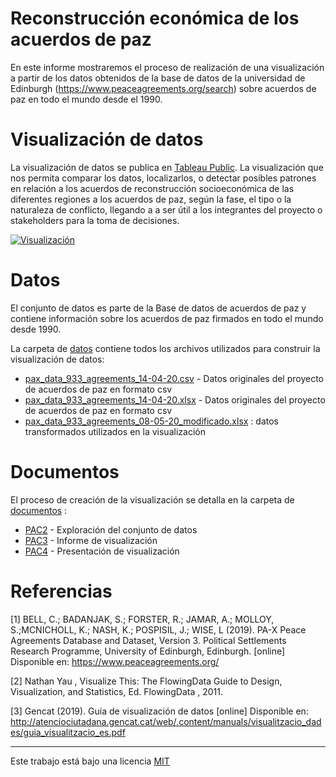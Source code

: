 # Reconstrucción económica de los acuerdos de paz

En este informe mostraremos el proceso de realización de una visualización a partir de los datos obtenidos de la base de datos de la universidad de Edinburgh (https://www.peaceagreements.org/search) sobre acuerdos de paz en todo el mundo desde el 1990.

# Visualización de datos

La visualización de datos se publica en [Tableau Public](https://public.tableau.com/shared/YKCHNS7Y4?:display_count=y&:origin=viz_share_link). La visualización que nos permita comparar los datos, localizarlos, o detectar posibles patrones en relación a los acuerdos de reconstrucción socioeconómica de las diferentes regiones a los acuerdos de paz, según la fase, el tipo o la naturaleza de conflicto, llegando a a ser útil a los integrantes del proyecto o stakeholders para la toma de decisiones.

[![Visualización](./imagenes/Visualización.png)](https://public.tableau.com/shared/YKCHNS7Y4?:display_count=y&:origin=viz_share_link)

# Datos

El conjunto de datos es parte de la Base de datos de acuerdos de paz y contiene información sobre los acuerdos de paz firmados en todo el mundo desde 1990.

La carpeta de [datos](./datos) contiene todos los archivos utilizados para construir la visualización de datos:

* [pax_data_933_agreements_14-04-20.csv](./datos/pax_data_933_agreements_14-04-20.csv) - Datos originales del proyecto de acuerdos de paz en formato csv
* [pax_data_933_agreements_14-04-20.xlsx](./datos/pax_data_933_agreements_14-04-20.xlsx) - Datos originales del proyecto de acuerdos de paz en formato csv
* [pax_data_933_agreements_08-05-20_modificado.xlsx](./datos/pax_data_933_agreements_08-05-20_modificado.xlsx) : datos transformados utilizados en la visualización

# Documentos

El proceso de creación de la visualización se detalla en la carpeta de [documentos](./documentos) :

* [PAC2](./documentos/PEC2-luilop.pdf) - Exploración del conjunto de datos
* [PAC3](./documentos/PEC3-luilop.pdf) - Informe de visualización
* [PAC4](./documentos/PEC3-luilop.pdf) - Presentación de visualización

# Referencias

[1] BELL, C.; BADANJAK, S.; FORSTER, R.; JAMAR, A.; MOLLOY, S.;MCNICHOLL, K.; NASH, K.; POSPISIL, J.; WISE, L (2019). PA-X Peace Agreements Database and Dataset, Version 3. Political Settlements Research Programme, University of Edinburgh, Edinburgh. [online] Disponible en: https://www.peaceagreements.org/

[2] Nathan Yau , Visualize This: The FlowingData Guide to Design, Visualization, and Statistics, Ed. FlowingData , 2011.

[3] Gencat (2019). Guía de visualización de datos [online] Disponible en: http://atenciociutadana.gencat.cat/web/.content/manuals/visualitzacio_dades/guia_visualitzacio_es.pdf

----

Este trabajo está bajo una licencia [MIT](./LICENSE)
